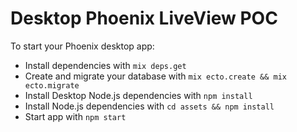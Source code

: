 # Desktop Phoenix LiveView POC

To start your Phoenix desktop app:

  * Install dependencies with `mix deps.get`
  * Create and migrate your database with `mix ecto.create && mix ecto.migrate`
  * Install Desktop Node.js dependencies with `npm install`
  * Install Node.js dependencies with `cd assets && npm install`
  * Start app with `npm start`
